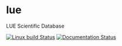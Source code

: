 # lue
LUE Scientific Database

[![Linux build Status](https://travis-ci.org/pcraster/lue.svg?branch=master)](https://travis-ci.org/pcraster/lue) [![Documentation Status](https://readthedocs.org/projects/docs/badge/)](https://lue.readthedocs.io/en/latest)

